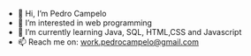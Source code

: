 - 👋 Hi, I’m Pedro Campelo
- 👀 I’m interested in web programming
- 🌱 I’m currently learning Java, SQL, HTML,CSS and Javascript
- 📫 Reach me on: work.pedrocampelo@gmail.com

<!---
WorkPedroCampelo/WorkPedroCampelo is a ✨ special ✨ repository because its `README.md` (this file) appears on your GitHub profile.
You can click the Preview link to take a look at your changes.
--->
